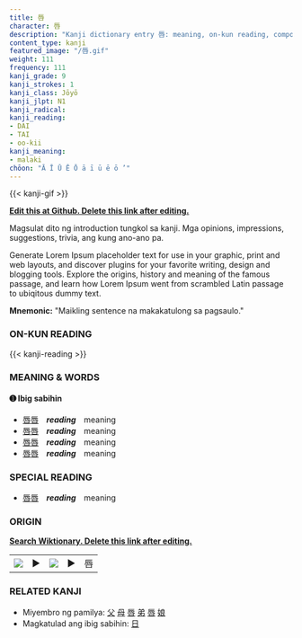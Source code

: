 ```yaml
---
title: 唇
character: 唇
description: "Kanji dictionary entry 唇: meaning, on-kun reading, compounds, origin, related kanji"
content_type: kanji
featured_image: "/唇.gif"
weight: 111
frequency: 111
kanji_grade: 9
kanji_strokes: 1
kanji_class: Jōyō
kanji_jlpt: N1
kanji_radical: 
kanji_reading: 
- DAI
- TAI
- oo-kii
kanji_meaning:
- malaki
chōon: "Ā Ī Ū Ē Ō ā ī ū ē ō ’"
---
```

[//]: # (Don't edit the line below. Kanji animated GIF code is automatically generated.)
{{< kanji-gif >}}

[//]: # (Edit below this line.)

**[Edit this at Github. Delete this link after editing.](https://github.com/tim0g/tim/tree/main/content/kanji/唇/index.md)**

Magsulat dito ng introduction tungkol sa kanji. Mga opinions, impressions, suggestions, trivia, ang kung ano-ano pa.

Generate Lorem Ipsum placeholder text for use in your graphic, print and web layouts, and discover plugins for your favorite writing, design and blogging tools. Explore the origins, history and meaning of the famous passage, and learn how Lorem Ipsum went from scrambled Latin passage to ubiqitous dummy text.
 
**Mnemonic:** "Maikling sentence na makakatulong sa pagsaulo."

### ON-KUN READING

[//]: # (Don't edit the line below. ON-KUN READING code is automatically generated.)
{{< kanji-reading >}}

### MEANING & WORDS

#### ➊ **Ibig sabihin**
  - [唇](../唇)[唇](../唇)　***reading***　meaning
  - [唇](../唇)[唇](../唇)　***reading***　meaning
  - [唇](../唇)[唇](../唇)　***reading***　meaning
  - [唇](../唇)[唇](../唇)　***reading***　meaning

### SPECIAL READING
  - [唇](../唇)[唇](../唇)　***reading***　meaning

### ORIGIN

**[Search Wiktionary. Delete this link after editing.](https://wiktionary.org/wiki/唇)**
<table class="kanji-table"><tr><td>
<img src="60px-唇-bronze.svg.png">
</td><td>▶</td><td>
<img src="60px-唇-oracle.svg.png">
</td><td>▶</td>
<td class="kanji-origin">唇</td>
</tr></table>

### RELATED KANJI
- Miyembro ng pamilya: [父](../父) [母](../母) [唇](../唇) [弟](../弟) [唇](../唇) [娘](../娘)
- Magkatulad ang ibig sabihin: [日](../日)
